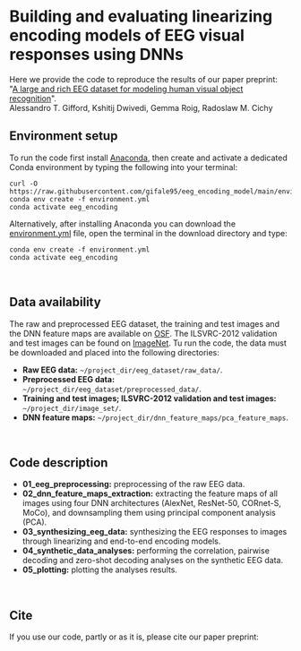# Building and evaluating linearizing encoding models of EEG visual responses using DNNs
Here we provide the code to reproduce the results of our paper preprint:</br>
"[A large and rich EEG dataset for modeling human visual object recognition][paper_link]".</br>
Alessandro T. Gifford, Kshitij Dwivedi, Gemma Roig, Radoslaw M. Cichy
</br>


## Environment setup
To run the code first install [Anaconda][conda], then create and activate a dedicated Conda environment by typing the following into your terminal:
```shell
curl -O https://raw.githubusercontent.com/gifale95/eeg_encoding_model/main/environment.yml
conda env create -f environment.yml
conda activate eeg_encoding
```
Alternatively, after installing Anaconda you can download the [environment.yml][env_file] file, open the terminal in the download directory and type:
```shell
conda env create -f environment.yml
conda activate eeg_encoding
```
</br>

## Data availability
The raw and preprocessed EEG dataset, the training and test images and the DNN feature maps are available on [OSF][osf]. The ILSVRC-2012 validation and test images can be found on [ImageNet][imagenet]. Tu run the code, the data must be downloaded and placed into the following directories:

* **Raw EEG data:** `~/project_dir/eeg_dataset/raw_data/`.
* **Preprocessed EEG data:** `~/project_dir/eeg_dataset/preprocessed_data/`.
* **Training and test images; ILSVRC-2012 validation and test images:** `~/project_dir/image_set/`.
* **DNN feature maps:** `~/project_dir/dnn_feature_maps/pca_feature_maps`.
</br>


## Code description
* **01_eeg_preprocessing:** preprocessing of the raw EEG data.
* **02_dnn_feature_maps_extraction:** extracting the feature maps of all images using four DNN architectures (AlexNet, ResNet-50, CORnet-S, MoCo), and downsampling them using principal component analysis (PCA).
* **03_synthesizing_eeg_data:** synthesizing the EEG responses to images through linearizing and end-to-end encoding models.
* **04_synthetic_data_analyses:** performing the correlation, pairwise decoding and zero-shot decoding analyses on the synthetic EEG data.
* **05_plotting:** plotting the analyses results.
</br>


## Cite
If you use our code, partly or as it is, please cite our paper preprint:

```

```

[paper_link]: https://doi.org/10.1101/2022.03.15.484473
[conda]: https://www.anaconda.com/
[env_file]: https://github.com/gifale95/eeg_encoding_model/blob/main/environment.yml
[osf]: https://osf.io/3jk45/
[imagenet]: https://www.image-net.org/download.php